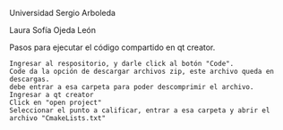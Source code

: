 Universidad Sergio Arboleda

Laura Sofía Ojeda León

Pasos para ejecutar el código compartido en qt creator.

    Ingresar al respositorio, y darle click al botón "Code".
    Code da la opción de descargar archivos zip, este archivo queda en descargas.
    debe entrar a esa carpeta para poder descomprimir el archivo.
    Ingresar a qt creator
    Click en "open project"
    Seleccionar el punto a calificar, entrar a esa carpeta y abrir el archivo "CmakeLists.txt"
